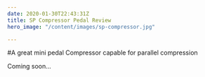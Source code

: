 ```yaml
---
date: 2020-01-30T22:43:31Z
title: SP Compressor Pedal Review
hero_image: "/content/images/sp-compressor.jpg"

---
```



#A great mini pedal Compressor capable for parallel compression

Coming soon...